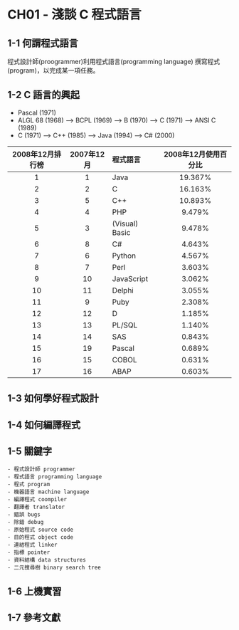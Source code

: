 # CH01 - 淺談 C 程式語言

## 1-1 何謂程式語言

程式設計師(proogrammer)利用程式語言(programming language)
撰寫程式(program)，以完成某一項任務。

## 1-2 C 語言的興起

- Pascal (1971)
- ALGL 68 (1968) --> BCPL (1969) --> B (1970) --> C (1971) --> ANSI C (1989)
- C (1971) --> C++ (1985) --> Java (1994) --> C# (2000)

2008年12月排行榜|2007年12月|程式語言|2008年12月使用百分比
:----:|:----:|:----|:----:
1|1|Java|19.367%
2|2|C|16.163%
3|5|C++|10.893%
4|4|PHP|9.479%
5|3|(Visual) Basic|9.478%
6|8|C#|4.643%
7|6|Python|4.567%
8|7|Perl|3.603%
9|10|JavaScript|3.062%
10|11|Delphi|3.055%
11|9|Puby|2.308%
12|12|D|1.185%
13|13|PL/SQL|1.140%
14|14|SAS|0.843%
15|19|Pascal|0.689%
16|15|COBOL|0.631%
17|16|ABAP|0.603%

## 1-3 如何學好程式設計

## 1-4 如何編譯程式

## 1-5 關鍵字

    - 程式設計師 programmer
    - 程式語言 programming language
    - 程式 program
    - 機器語言 machine language
    - 編譯程式 coompiler
    - 翻譯者 translator
    - 錯誤 bugs
    - 除錯 debug
    - 原始程式 source code
    - 目的程式 object code
    - 連結程式 linker
    - 指標 pointer
    - 資料結構 data structures
    - 二元搜尋樹 binary search tree

## 1-6 上機實習

## 1-7 參考文獻
